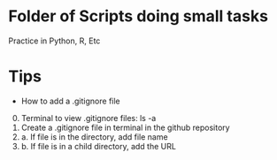 # Folder of Scripts doing small tasks

Practice in Python, R, Etc

# Tips
- How to add a .gitignore file
0. Terminal to view .gitignore files: ls -a
1. Create a .gitignore file in terminal in the github repository
2. a. If file is in the directory, add file name
2. b. If file is in a child directory, add the URL



